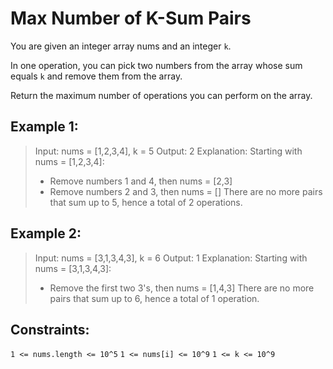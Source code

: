 # Max Number of K-Sum Pairs

You are given an integer array nums and an integer `k`.

In one operation, you can pick two numbers from the array whose sum equals `k` and remove them from the array.

Return the maximum number of operations you can perform on the array.

 

## Example 1:

> Input: nums = [1,2,3,4], k = 5
> Output: 2
> Explanation: Starting with nums = [1,2,3,4]:
> - Remove numbers 1 and 4, then nums = [2,3]
> - Remove numbers 2 and 3, then nums = []
> There are no more pairs that sum up to 5, hence a total of 2 operations.

## Example 2:


> Input: nums = [3,1,3,4,3], k = 6
> Output: 1
> Explanation: Starting with nums = [3,1,3,4,3]:
> - Remove the first two 3's, then nums = [1,4,3]
> There are no more pairs that sum up to 6, hence a total of 1 operation.
 

## Constraints:

`1 <= nums.length <= 10^5`
`1 <= nums[i] <= 10^9`
`1 <= k <= 10^9`
